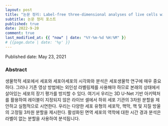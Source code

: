 ```yaml
---
layout: post
title: "논문 정리: Label-free three-dimensional analyses of live cells with deep-learning-based segmentation exploiting refractive index distributions"
subtitle: 논문 정리 포스트
published: true
date: 2022-9-20
comment: true
last_modified_at: {{ "now" | date: "%Y-%m-%d %H:%M" }}
# {{page.date | date: '%y' }}
---
```


Published date: May 23, 2021
### Abstract

생물학적 세포에서 세포와 세포아세포의 시각화와 분석은 세포생물학 연구에 매우 중요하다. 그러나 기존 영상 방법에는 외인성 라벨링제를 사용해야 하므로 본래의 상태에서 살아있는 세포의 장기 평가를 방지할 수 있다. 여기서 우리는 3D U-Net 기반 아키텍처를 활용하여 레이블이 지정되지 않은 라이브 셀에서 하위 세포 기관의 3차원 분할을 제안하고 실험적으로 시연한다. 우리는 다양한 세포 유형의 세포막, 핵막, 핵 및 지질 방울의 고정밀 3차원 분할을 제시한다. 활성화된 면역 세포의 역학에 대한 시간 경과 분석은 라벨이 없는 분할을 사용하여 분석됩니다.

<!-- This page was last updated at {{ "now" | date: "%Y-%m-%d %H:%M" }}. -->
<!-- updated: {{ page.last-modified-date | date: '%B %d, %Y' }} -->